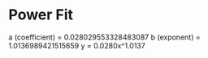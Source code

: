
# Power Fit

a (coefficient) = 0.028029553328483087
b (exponent) = 1.0136989421515659
y = 0.0280x^1.0137
